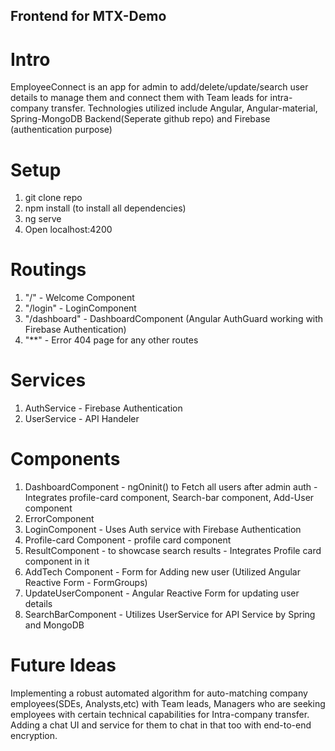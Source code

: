 ## Frontend for MTX-Demo

# Intro

EmployeeConnect is an app for admin to add/delete/update/search user details to manage them and connect them with Team leads for intra-company transfer. Technologies utilized include Angular, Angular-material, Spring-MongoDB Backend(Seperate github repo) and Firebase (authentication purpose)

# Setup

1. git clone repo
2. npm install (to install all dependencies)
3. ng serve
4. Open localhost:4200

# Routings
1. "/" - Welcome Component
2. "/login" - LoginComponent
3. "/dashboard" - DashboardComponent (Angular AuthGuard working with Firebase Authentication)
4. "**" - Error 404 page for any other routes

# Services
1. AuthService - Firebase Authentication
2. UserService - API Handeler

# Components
1. DashboardComponent - ngOninit() to Fetch all users after admin auth - Integrates profile-card component, Search-bar component, Add-User component
2. ErrorComponent
3. LoginComponent - Uses Auth service with Firebase Authentication
4. Profile-card Component - profile card component
5. ResultComponent - to showcase search results - Integrates Profile card component in it
6. AddTech Component - Form for Adding new user (Utilized Angular Reactive Form - FormGroups)
7. UpdateUserComponent - Angular Reactive Form for updating user details
8. SearchBarComponent - Utilizes UserService for API Service by Spring and MongoDB

# Future Ideas
Implementing a robust automated algorithm for auto-matching company employees(SDEs, Analysts,etc) with Team leads, Managers who are seeking employees with certain technical capabilities for Intra-company transfer. Adding a chat UI and service for them to chat in that too with end-to-end encryption.
